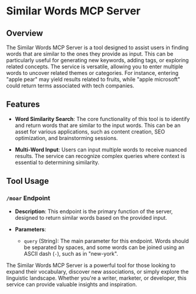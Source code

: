 # Similar Words MCP Server

## Overview

The Similar Words MCP Server is a tool designed to assist users in finding words that are similar to the ones they provide as input. This can be particularly useful for generating new keywords, adding tags, or exploring related concepts. The service is versatile, allowing you to enter multiple words to uncover related themes or categories. For instance, entering "apple pear" may yield results related to fruits, while "apple microsoft" could return terms associated with tech companies.

## Features

- **Word Similarity Search**: The core functionality of this tool is to identify and return words that are similar to the input words. This can be an asset for various applications, such as content creation, SEO optimization, and brainstorming sessions.
  
- **Multi-Word Input**: Users can input multiple words to receive nuanced results. The service can recognize complex queries where context is essential to determining similarity.

## Tool Usage

### `/moar` Endpoint

- **Description**: This endpoint is the primary function of the server, designed to return similar words based on the provided input.
  
- **Parameters**:
  - `query` (String): The main parameter for this endpoint. Words should be separated by spaces, and some words can be joined using an ASCII dash (`-`), such as in "new-york".

The Similar Words MCP Server is a powerful tool for those looking to expand their vocabulary, discover new associations, or simply explore the linguistic landscape. Whether you're a writer, marketer, or developer, this service can provide valuable insights and inspiration.